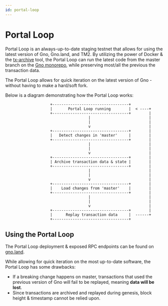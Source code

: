 ```yaml
---
id: portal-loop
---
```


# Portal Loop

Portal Loop is an always-up-to-date staging testnet that allows for using
the latest version of Gno, Gno.land, and TM2. By utilizing the power of Docker
& the [tx-archive](https://github.com/gnolang/tx-archive) tool, the Portal Loop can run the latest code from the 
master branch on the [Gno monorepo](https://github.com/gnolang/gno), 
while preserving most/all the previous the transaction data. 

The Portal Loop allows for quick iteration on the latest version of Gno - without
having to make a hard/soft fork. 

Below is a diagram demonstrating how the Portal Loop works:
```
                    +----------------------------------+
                    |       Portal Loop running        |  < ----+ 
                    +----------------------------------+        |
                                     |                          |
                                     |                          |
                                     v                          |
                    +----------------------------------+        |
                    |   Detect changes in 'master'     |        |
                    +----------------------------------+        |
                                     |                          |
                                     |                          |
                                     v                          |
                    +----------------------------------+        |
                    | Archive transaction data & state |        |    
                    +----------------------------------+        |
                                     |                          |
                                     |                          |
                                     v                          |
                    +----------------------------------+        |
                    |    Load changes from 'master'    |        |
                    +----------------------------------+        |
                                     |                          |
                                     |                          |
                                     v                          |
                    +----------------------------------+        |
                    |      Replay transaction data     |  ------+  
                    +----------------------------------+
```

## Using the Portal Loop

The Portal Loop deployment & exposed RPC endpoints can be found on
[gno.land](https://gno.land).

While allowing for quick iteration on the most up-to-date software, the Portal Loop
has some drawbacks:
- If a breaking change happens on master, transactions that used the previous version of
Gno will fail to be replayed, meaning **data will be lost**. 
- Since transactions are archived and replayed during genesis, 
block height & timestamp cannot be relied upon.
